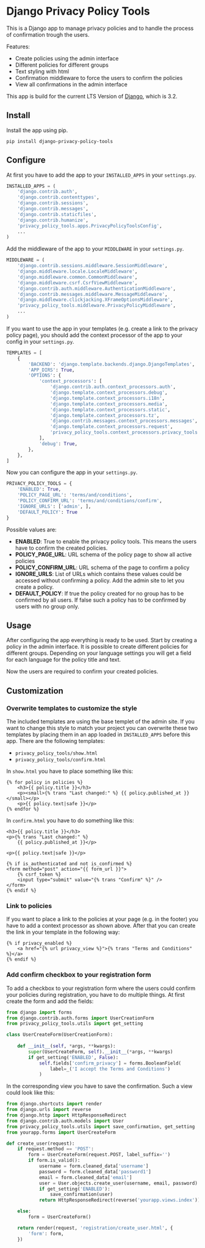 # Django Privacy Policy Tools

This is a Django app to manage privacy policies and to handle the
process of confirmation trough the users. 

Features: 

* Create policies using the admin interface
* Different policies for different groups
* Text styling with html
* Confirmation middleware to force the users to confirm the policies
* View all confirmations in the admin interface

This app is build for the current LTS Version of 
[Django](https://www.djangoproject.com/), which is 3.2.

## Install

Install the app using pip.

```shell
pip install django-privacy-policy-tools
```

## Configure

At first you have to add the app to your `INSTALLED_APPS` in your `settings.py`.

```python
INSTALLED_APPS = (
    'django.contrib.auth',
    'django.contrib.contenttypes',
    'django.contrib.sessions',
    'django.contrib.messages',
    'django.contrib.staticfiles',
    'django.contrib.humanize',
    'privacy_policy_tools.apps.PrivacyPolicyToolsConfig',
    ...
)
```

Add the middleware of the app to your `MIDDLEWARE` in your `settings.py`.

```python
MIDDLEWARE = (
    'django.contrib.sessions.middleware.SessionMiddleware',
    'django.middleware.locale.LocaleMiddleware',
    'django.middleware.common.CommonMiddleware',
    'django.middleware.csrf.CsrfViewMiddleware',
    'django.contrib.auth.middleware.AuthenticationMiddleware',
    'django.contrib.messages.middleware.MessageMiddleware',
    'django.middleware.clickjacking.XFrameOptionsMiddleware',
    'privacy_policy_tools.middleware.PrivacyPolicyMiddleware',
    ...
)
```

If you want to use the app in your templates (e.g. create a link to 
the privacy policy page), you should 
add the context processor of the app to your config in your `settings.py`.

```python
TEMPLATES = [
    {
        'BACKEND': 'django.template.backends.django.DjangoTemplates',
        'APP_DIRS': True,
        'OPTIONS': {
            'context_processors': [
                'django.contrib.auth.context_processors.auth',
                'django.template.context_processors.debug',
                'django.template.context_processors.i18n',
                'django.template.context_processors.media',
                'django.template.context_processors.static',
                'django.template.context_processors.tz',
                'django.contrib.messages.context_processors.messages',
                'django.template.context_processors.request',
                'privacy_policy_tools.context_processors.privacy_tools',
            ],
            'debug': True,
        },
    },
]
```

Now you can configure the app in your `settings.py`.

```python
PRIVACY_POLICY_TOOLS = {
    'ENABLED': True,
    'POLICY_PAGE_URL': 'terms/and/conditions',
    'POLICY_CONFIRM_URL': 'terms/and/conditions/confirm',
    'IGNORE_URLS': ['admin', ],
    'DEFAULT_POLICY': True
}
```

Possible values are: 

* __ENABLED__: True to enable the privacy policy tools. This means the users
  have to confirm the created policies.
* __POLICY_PAGE_URL__: URL schema of the policy page to show all active policies
* __POLICY_CONFIRM_URL__: URL schema of the page to confirm a policy
* __IGNORE_URLS__: List of URLs which contains these values could be accessed without
  confirming a policy. Add the admin site to let you create a policy.
* __DEFAULT_POLICY__: If true the policy created for no group has to be confirmed
  by all users. If false such a policy has to be confirmed by users with no group only. 

## Usage

After configuring the app everything is ready to be used. Start by creating a policy
in the admin interface. It is possible to create different policies for different groups.
Depending on your language settings you will get a field for each language for the policy
title and text.

Now the users are required to confirm your created policies.

## Customization

### Overwrite templates to customize the style

The included templates are using the base templet of the admin site. If you want
to change this style to match your project you can overwrite these two templates
by placing them in an app loaded in `INSTALLED_APPS` before this app. There
are the following templates:

* `privacy_policy_tools/show.html`
* `privacy_policy_tools/confirm.html`

In `show.html` you have to place something like this: 

```
{% for policy in policies %}
    <h3>{{ policy.title }}</h3>
    <p><small>{% trans "Last changed:" %} {{ policy.published_at }}</small></p>
    <p>{{ policy.text|safe }}</p>
{% endfor %}
```

In `confirm.html` you have to do something like this: 

```
<h3>{{ policy.title }}</h3>
<p>{% trans "Last changed:" %}
    {{ policy.published_at }}</p>

<p>{{ policy.text|safe }}</p>

{% if is_authenticated and not is_confirmed %}
<form method="post" action="{{ form_url }}">
    {% csrf_token %}
    <input type="submit" value="{% trans "Confirm" %}" />
</form>
{% endif %}
```

### Link to policies

If you want to place a link to the policies at your page (e.g. in the footer)
you have to add a context processor as shown above. After that you can
create the link in your template in the following way:

```
{% if privacy_enabled %}
    <a href="{% url privacy_view %}">{% trans "Terms and Conditions" %}</a>
{% endif %}
```

### Add confirm checkbox to your registration form

To add a checkbox to your registration form where the users could confirm
your policies during registration, you have to do multiple things. At first
create the form and add the fields: 

```python
from django import forms
from django.contrib.auth.forms import UserCreationForm
from privacy_policy_tools.utils import get_setting

class UserCreateForm(UserCreationForm):
  
    def __init__(self, *args, **kwargs):
        super(UserCreateForm, self).__init__(*args, **kwargs)
        if get_setting('ENABLED', False):
            self.fields['confirm_privacy'] = forms.BooleanField(
                label=_('I accept the Terms and Conditions')
            )
```

In the corresponding view you have to save the confirmation. Such a view
could look like this: 

```python
from django.shortcuts import render
from django.urls import reverse
from django.http import HttpResponseRedirect
from django.contrib.auth.models import User
from privacy_policy_tools.utils import save_confirmation, get_setting
from yourapp.forms import UserCreateForm

def create_user(request):
    if request.method == 'POST':
        form = UserCreateForm(request.POST, label_suffix='')
        if form.is_valid():
            username = form.cleaned_data['username']
            password = form.cleaned_data['password1']
            email = form.cleaned_data['email']
            user = User.objects.create_user(username, email, password)
            if get_setting('ENABLED'):
                save_confirmation(user)
            return HttpResponseRedirect(reverse('yourapp.views.index'))

    else:
        form = UserCreateForm()

    return render(request, 'registration/create_user.html', {
        'form': form,
    })
```
